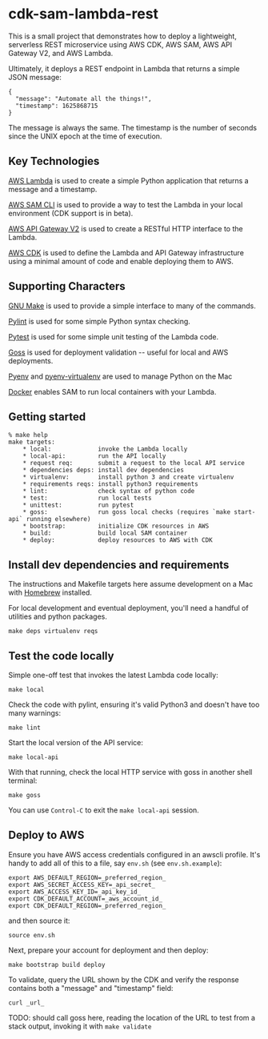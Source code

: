 # cdk-sam-lambda-rest

This is a small project that demonstrates how to deploy a lightweight,
serverless REST microservice using AWS CDK, AWS SAM, AWS API Gateway V2,
and AWS Lambda.

Ultimately, it deploys a REST endpoint in Lambda that returns a simple
JSON message:

    {
      "message": "Automate all the things!",
      "timestamp": 1625868715
    }

The message is always the same. The timestamp is the number of seconds
since the UNIX epoch at the time of execution.


## Key Technologies

[AWS Lambda](https://docs.aws.amazon.com/lambda/latest/dg/python-handler.html)
is used to create a simple Python application that returns a message and a timestamp.

[AWS SAM CLI](https://docs.aws.amazon.com/serverless-application-model/latest/developerguide/serverless-cdk-getting-started.html)
is used to provide a way to test the Lambda in your local environment (CDK support is in beta).

[AWS API Gateway V2](https://docs.aws.amazon.com/apigateway/latest/developerguide/http-api-develop-integrations-lambda.html)
is used to create a RESTful HTTP interface to the Lambda.

[AWS CDK](https://aws.amazon.com/blogs/compute/better-together-aws-sam-and-aws-cdk/)
is used to define the Lambda and API Gateway infrastructure using
a minimal amount of code and enable deploying them to AWS.


## Supporting Characters

[GNU Make](https://www.gnu.org/software/make/manual/) is used to provide a simple interface to many of the commands.

[Pylint](https://pylint.org/) is used for some simple Python syntax checking.

[Pytest](https://pytest.org/) is used for some simple unit testing of the Lambda code.

[Goss](https://goss.rocks/) is used for deployment validation -- useful for local and AWS deployments.

[Pyenv](https://github.com/pyenv/pyenv) and [pyenv-virtualenv](https://github.com/pyenv/pyenv-virtualenv) are used to manage Python on the Mac

[Docker](https://docs.docker.com/get-docker/) enables SAM to run local containers
with your Lambda.


## Getting started

```
% make help
make targets:
    * local:             invoke the Lambda locally
    * local-api:         run the API locally
    * request req:       submit a request to the local API service
    * dependencies deps: install dev dependencies
    * virtualenv:        install python 3 and create virtualenv
    * requirements reqs: install python3 requirements
    * lint:              check syntax of python code
    * test:              run local tests
    * unittest:          run pytest
    * goss:              run goss local checks (requires `make start-api` running elsewhere)
    * bootstrap:         initialize CDK resources in AWS
    * build:             build local SAM container
    * deploy:            deploy resources to AWS with CDK
```

## Install dev dependencies and requirements

The instructions and Makefile targets here assume development
on a Mac with [Homebrew](https://brew.sh) installed.

For local development and eventual deployment, you'll need a handful
of utilities and python packages.

    make deps virtualenv reqs


## Test the code locally

Simple one-off test that invokes the latest Lambda code locally:

    make local

Check the code with pylint, ensuring it's valid Python3 and doesn't
have too many warnings:

    make lint

Start the local version of the API service:

    make local-api

With that running, check the local HTTP service with goss in another
shell terminal:

    make goss

You can use `Control-C` to exit the `make local-api` session.


## Deploy to AWS

Ensure you have AWS access credentials configured in an awscli profile.
It's handy to add all of this to a file, say `env.sh` (see `env.sh.example`):

    export AWS_DEFAULT_REGION=_preferred_region_
    export AWS_SECRET_ACCESS_KEY=_api_secret_
    export AWS_ACCESS_KEY_ID=_api_key_id_
    export CDK_DEFAULT_ACCOUNT=_aws_account_id_
    export CDK_DEFAULT_REGION=_preferred_region_

and then source it:

    source env.sh

Next, prepare your account for deployment and then deploy:

    make bootstrap build deploy

To validate, query the URL shown by the CDK and verify the response
contains both a "message" and "timestamp" field:

    curl _url_

TODO: should call goss here, reading the location of the URL to
test from a stack output, invoking it with `make validate`
